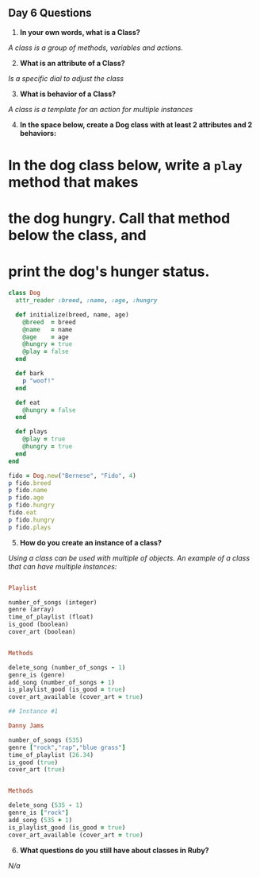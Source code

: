 ## Day 6 Questions

1. **In your own words, what is a Class?**

*A class is a group of methods, variables and actions.*

2. **What is an attribute of a Class?**

*Is a specific dial to adjust the class*

3. **What is behavior of a Class?**

*A class is a template for an action for multiple instances*

4. **In the space below, create a Dog class with at least 2 attributes and 2 behaviors:**

# In the dog class below, write a `play` method that makes
# the dog hungry. Call that method below the class, and
# print the dog's hunger status.

``` ruby
class Dog
  attr_reader :breed, :name, :age, :hungry

  def initialize(breed, name, age)
    @breed  = breed
    @name   = name
    @age    = age
    @hungry = true
    @play = false
  end

  def bark
    p "woof!"
  end

  def eat
    @hungry = false
  end

  def plays
    @play = true
    @hungry = true
  end
end

fido = Dog.new("Bernese", "Fido", 4)
p fido.breed
p fido.name
p fido.age
p fido.hungry
fido.eat
p fido.hungry
p fido.plays
```

5. **How do you create an instance of a class?**

*Using a class can be used with multiple of objects. An example of a class that can have multiple instances:*

``` ruby

Playlist

number_of_songs (integer)
genre (array)
time_of_playlist (float)
is_good (boolean)
cover_art (boolean)


Methods

delete_song (number_of_songs - 1)
genre_is (genre)
add_song (number_of_songs + 1)
is_playlist_good (is_good = true)
cover_art_available (cover_art = true)

## Instance #1

Danny Jams

number_of_songs (535)
genre ["rock","rap","blue grass"]
time_of_playlist (26.34)
is_good (true)
cover_art (true)


Methods

delete_song (535 - 1)
genre_is ["rock"]
add_song (535 + 1)
is_playlist_good (is_good = true)
cover_art_available (cover_art = true)


```

6. **What questions do you still have about classes in Ruby?**

*N/a*
